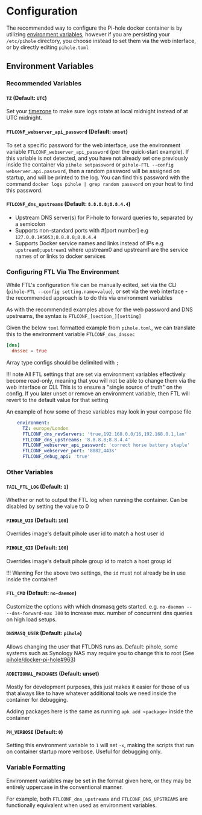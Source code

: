 # Configuration

The recommended way to configure the Pi-hole docker container is by utilizing [environment variables](https://docs.docker.com/compose/how-tos/environment-variables/), however if you are persisting your `/etc/pihole` directory, you choose instead to set them via the web interface, or by directly editing `pihole.toml`

## Environment Variables

### Recommended Variables

#### `TZ` (Default: `UTC`)

Set your [timezone](https://en.wikipedia.org/wiki/List_of_tz_database_time_zones) to make sure logs rotate at local midnight instead of at UTC midnight.

#### `FTLCONF_webserver_api_password` (Default: `unset`)

To set a specific password for the web interface, use the environment variable `FTLCONF_webserver_api_password` (per the quick-start example). If this variable is not detected, and you have not already set one previously inside the container via `pihole setpassword` or `pihole-FTL --config webserver.api.password`, then a random password will be assigned on startup, and will be printed to the log. You can find this password with the command `docker logs pihole | grep random password` on your host to find this password.

#### `FTLCONF_dns_upstreams` (Default: `8.8.8.8;8.8.4.4`)

- Upstream DNS server(s) for Pi-hole to forward queries to, separated by a semicolon
- Supports non-standard ports with #[port number] e.g `127.0.0.1#5053;8.8.8.8;8.8.4.4`
- Supports Docker service names and links instead of IPs e.g `upstream0;upstream1` where upstream0 and upstream1 are the service names of or links to docker services

### Configuring FTL Via The Environment

While FTL's configuration file can be manually edited, set via the CLI (`pihole-FTL --config setting.name=value`), or set via the web interface - the recommended approach is to do this via environment variables

As with the recommended examples above for the web password and DNS upstreams, the syntax is `FTLCONF_[section_][setting]`

Given the below `toml` formatted example from `pihole.toml`, we can translate this to the environment variable `FTLCONF_dns_dnssec`

```toml
[dns]
  dnssec = true
```

Array type configs should be delimited with `;`

!!! note
    All FTL settings that are set via environment variables effectively become read-only, meaning that you will not be able to change them via the web interface or CLI. This is to ensure a "single source of truth" on the config. If you later unset or remove an environment variable, then FTL will revert to the default value for that setting

An example of how some of these variables may look in your compose file

```yaml
    environment:
      TZ: europe/London
      FTLCONF_dns_revServers: 'true,192.168.0.0/16,192.168.0.1,lan'
      FTLCONF_dns_upstreams: '8.8.8.8;8.8.4.4'
      FTLCONF_webserver_api_password: 'correct horse battery staple'
      FTLCONF_webserver_port: '8082,443s'
      FTLCONF_debug_api: 'true'
```

### Other Variables

#### `TAIL_FTL_LOG` (Default: `1`)

Whether or not to output the FTL log when running the container. Can be disabled by setting the value to 0

#### `PIHOLE_UID` (Default: `100`)

Overrides image's default pihole user id to match a host user id

#### `PIHOLE_GID` (Default: `100`)

Overrides image's default pihole group id to match a host group id

!!! Warning
    For the above two settings, the `id` must not already be in use inside the container!

#### `FTL_CMD` (Default: `no-daemon`)

Customize the options with which dnsmasq gets started. e.g. `no-daemon -- --dns-forward-max 300` to increase max. number of concurrent dns queries on high load setups.

#### `DNSMASQ_USER` (Default: `pihole`)

Allows changing the user that FTLDNS runs as. Default: pihole, some systems such as Synology NAS may require you to change this to root (See [pihole/docker-pi-hole#963](https://github.com/pi-hole/docker-pi-hole/issues/963))

#### `ADDITIONAL_PACKAGES` (Default: unset)

Mostly for development purposes, this just makes it easier for those of us that always like to have whatever additional tools we need inside the container for debugging.

Adding packages here is the same as running `apk add <package>` inside the container

#### `PH_VERBOSE` (Default: `0`)

Setting this environment variable to `1` will set `-x`, making the scripts that run on container startup more verbose. Useful for debugging only.

### Variable Formatting

Environment variables may be set in the format given here, or they may be entirely uppercase in the conventional manner.

For example, both `FTLCONF_dns_upstreams` and `FTLCONF_DNS_UPSTREAMS` are functionally equivalent when used as environment variables.
